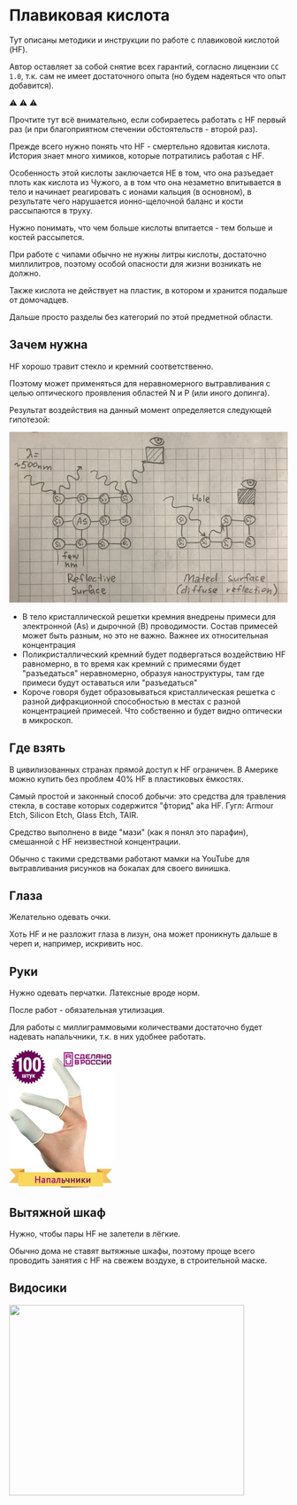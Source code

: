 # Плавиковая кислота

Тут описаны методики и инструкции по работе с плавиковой кислотой (HF).

Автор оставляет за собой снятие всех гарантий, согласно лицензии `CC 1.0`, т.к. сам не имеет достаточного опыта (но будем надеяться что опыт добавится).

:warning: :warning: :warning:

Прочтите тут всё внимательно, если собираетесь работать с HF первый раз (и при благоприятном стечении обстоятельств - второй раз).

Прежде всего нужно понять что HF - смертельно ядовитая кислота. История знает много химиков, которые потратились работая с HF.

Особенность этой кислоты заключается НЕ в том, что она разъедает плоть как кислота из Чужого, а в том что она незаметно впитывается в тело и начинает реагировать с ионами кальция (в основном), в результате чего нарушается ионно-щелочной баланс и кости рассыпаются в труху.

Нужно понимать, что чем больше кислоты впитается - тем больше и костей рассыпется.

При работе с чипами обычно не нужны литры кислоты, достаточно миллилитров, поэтому особой опасности для жизни возникать не должно.

Также кислота не действует на пластик, в котором и хранится подальше от домочадцев.

Дальше просто разделы без категорий по этой предметной области.

## Зачем нужна

HF хорошо травит стекло и кремний соответственно.

Поэтому может применяться для неравномерного вытравливания с целью оптического проявления областей N и P (или иного допинга).

Результат воздействия на данный момент определяется следующей гипотезой:

![si_hf](/imgstore/si_hf.jpg)

- В тело кристаллической решетки кремния внедрены примеси для электронной (As) и дырочной (B) проводимости. Состав примесей может быть разным, но это не важно. Важнее их относительная концентрация
- Поликристаллический кремний будет подвергаться воздействию HF равномерно, в то время как кремний с примесями будет "разъедаться" неравномерно, образуя наноструктуры, там где примеси будут оставаться или "разъедаться"
- Короче говоря будет образовываться кристаллическая решетка с разной дифракционной способностью в местах с разной концентрацией примесей. Что собственно и будет видно оптически в микроскоп.

## Где взять

В цивилизованных странах прямой доступ к HF ограничен. В Америке можно купить без проблем 40% HF в пластиковых ёмкостях.

Самый простой и законный способ добычи: это средства для травления стекла, в составе которых содержится "фторид" aka HF. Гугл: Armour Etch, Silicon Etch, Glass Etch, TAIR.

Средство выполнено в виде "мази" (как я понял это парафин), смешанной с HF неизвестной концентрации.

Обычно с такими средствами работают мамки на YouTube для вытравливания рисунков на бокалах для своего винишка.

## Глаза

Желательно одевать очки.

Хоть HF и не разложит глаза в лизун, она может проникнуть дальше в череп и, например, искривить нос.

## Руки

Нужно одевать перчатки. Латексные вроде норм.

После работ - обязательная утилизация.

Для работы с миллиграммовыми количествами достаточно будет надевать напальчники, т.к. в них удобнее работать.

![finger_condoms](/imgstore/finger_condoms.jpg)

## Вытяжной шкаф

Нужно, чтобы пары HF не залетели в лёгкие.

Обычно дома не ставят вытяжные шкафы, поэтому проще всего проводить занятия с HF на свежем воздухе, в строительной маске.

## Видосики

<a href='http://www.youtube.com/watch?feature=player_embedded&v=ydYfNyOYwAI' target='_blank'><img src='http://img.youtube.com/vi/ydYfNyOYwAI/0.jpg' width='425' height=344 /></a>
